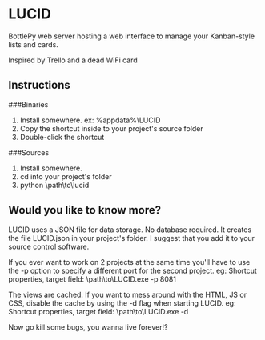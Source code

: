 LUCID
=====

BottlePy web server hosting a web interface to manage your Kanban-style lists and cards.

Inspired by Trello and a dead WiFi card


Instructions
------------

###Binaries
1. Install somewhere. ex: %appdata%\LUCID
1. Copy the shortcut inside to your project's source folder
1. Double-click the shortcut

###Sources
1. Install somewhere.
1. cd into your project's folder
1. python \path\to\lucid


Would you like to know more?
----------------------------

LUCID uses a JSON file for data storage. No database required. It creates the file LUCID.json in your project's folder. I suggest that you add it to your source control software.

If you ever want to work on 2 projects at the same time you'll have to use the -p option to specify a different port for the second project. eg: Shortcut properties, target field: \path\to\LUCID.exe -p 8081

The views are cached. If you want to mess around with the HTML, JS or CSS, disable the cache by using the -d flag when starting LUCID. eg: Shortcut properties, target field: \path\to\LUCID.exe -d

Now go kill some bugs, you wanna live forever!?